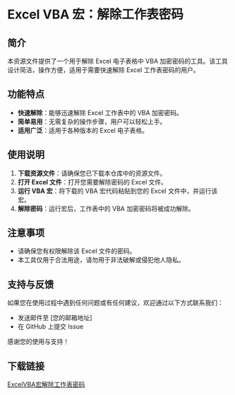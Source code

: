 # Excel VBA 宏：解除工作表密码

## 简介

本资源文件提供了一个用于解除 Excel 电子表格中 VBA 加密密码的工具。该工具设计简洁，操作方便，适用于需要快速解除 Excel 工作表密码的用户。

## 功能特点

- **快速解除**：能够迅速解除 Excel 工作表中的 VBA 加密密码。
- **简单易用**：无需复杂的操作步骤，用户可以轻松上手。
- **适用广泛**：适用于各种版本的 Excel 电子表格。

## 使用说明

1. **下载资源文件**：请确保您已下载本仓库中的资源文件。
2. **打开 Excel 文件**：打开您需要解除密码的 Excel 文件。
3. **运行 VBA 宏**：将下载的 VBA 宏代码粘贴到您的 Excel 文件中，并运行该宏。
4. **解除密码**：运行宏后，工作表中的 VBA 加密密码将被成功解除。

## 注意事项

- 请确保您有权限解除该 Excel 文件的密码。
- 本工具仅用于合法用途，请勿用于非法破解或侵犯他人隐私。

## 支持与反馈

如果您在使用过程中遇到任何问题或有任何建议，欢迎通过以下方式联系我们：

- 发送邮件至 [您的邮箱地址]
- 在 GitHub 上提交 Issue

感谢您的使用与支持！

## 下载链接

[ExcelVBA宏解除工作表密码](https://pan.quark.cn/s/6b9cec464a2f)